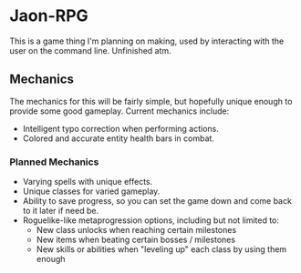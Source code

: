 # Jaon-RPG
This is a game thing I'm planning on making, used by interacting with the user on the command line. Unfinished atm.

## Mechanics
The mechanics for this will be fairly simple, but hopefully unique enough to provide some good gameplay. Current mechanics include:
- Intelligent typo correction when performing actions.
- Colored and accurate entity health bars in combat.

### Planned Mechanics
- Varying spells with unique effects.
- Unique classes for varied gameplay.
- Ability to save progress, so you can set the game down and come back to it later if need be.
- Roguelike-like metaprogression options, including but not limited to:
  - New class unlocks when reaching certain milestones
  - New items when beating certain bosses / milestones
  - New skills or abilities when "leveling up" each class by using them enough
